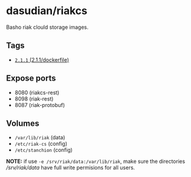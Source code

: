 # dasudian/riakcs

Basho riak clould storage images.

## Tags

- [`2.1.1` (2.1.1/dockerfile)](https://github.com/Dasudian/docker-riak/blob/master/Dockerfile)  

 
## Expose ports

- 8080  (riakcs-rest)
- 8098  (riak-rest)  
- 8087  (riak-protobuf)  

## Volumes

- `/var/lib/riak`   (data)  
- `/etc/riak-cs`    (config)  
- `/etc/stanchion`    (config) 

**NOTE:** if use `-e /srv/riak/data:/var/lib/riak`, make sure the directories */srv/riak/data* have full write permisions for all users.
